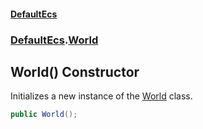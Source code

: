 #### [DefaultEcs](DefaultEcs.md 'DefaultEcs')
### [DefaultEcs](DefaultEcs.md#DefaultEcs 'DefaultEcs').[World](World.md 'DefaultEcs.World')

## World() Constructor

Initializes a new instance of the [World](World.md 'DefaultEcs.World') class.

```csharp
public World();
```